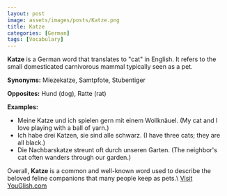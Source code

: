 ```yaml
---
layout: post
image: assets/images/posts/Katze.png
title: Katze
categories: [German]
tags: [Vocabulary]
---
```


**Katze** is a German word that translates to "cat" in English. It refers to the small domesticated carnivorous mammal typically seen as a pet.

**Synonyms:** Miezekatze, Samtpfote, Stubentiger

**Opposites:** Hund (dog), Ratte (rat)

**Examples:**
- Meine Katze und ich spielen gern mit einem Wollknäuel. (My cat and I love playing with a ball of yarn.)
- Ich habe drei Katzen, sie sind alle schwarz. (I have three cats; they are all black.)
- Die Nachbarskatze streunt oft durch unseren Garten. (The neighbor's cat often wanders through our garden.)

Overall, **Katze** is a common and well-known word used to describe the beloved feline companions that many people keep as pets.\ <a id="yg-widget-0" class="youglish-widget" data-query="Katze" data-lang="german" data-components="8412" data-auto-start="0" data-bkg-color="theme_light" data-title="How%20to%20pronounce%20Katze%20in%20German"  rel="nofollow" href="https://youglish.com">Visit YouGlish.com</a><script async src="https://youglish.com/public/emb/widget.js" charset="utf-8"></script>